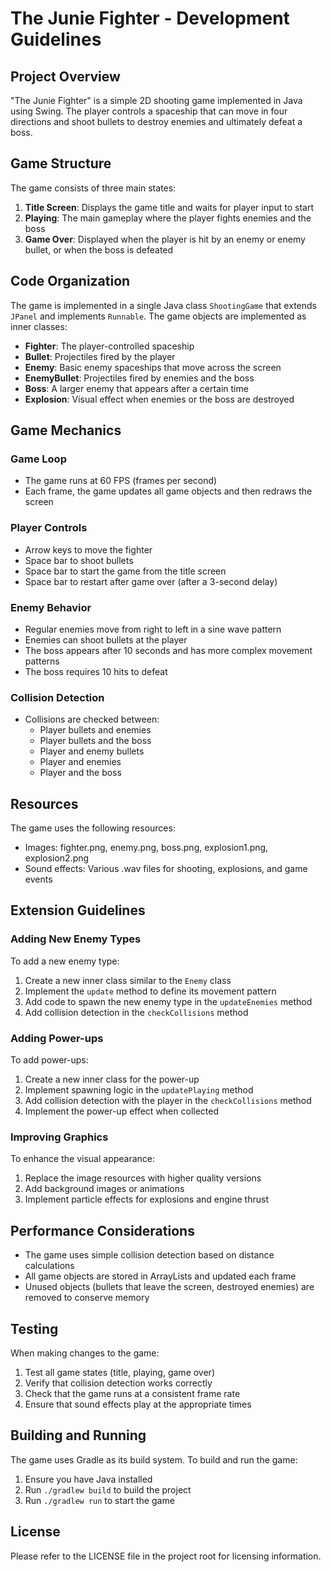 # The Junie Fighter - Development Guidelines

## Project Overview

"The Junie Fighter" is a simple 2D shooting game implemented in Java using Swing. The player controls a spaceship that can move in four directions and shoot bullets to destroy enemies and ultimately defeat a boss.

## Game Structure

The game consists of three main states:
1. **Title Screen**: Displays the game title and waits for player input to start
2. **Playing**: The main gameplay where the player fights enemies and the boss
3. **Game Over**: Displayed when the player is hit by an enemy or enemy bullet, or when the boss is defeated

## Code Organization

The game is implemented in a single Java class `ShootingGame` that extends `JPanel` and implements `Runnable`. The game objects are implemented as inner classes:

- **Fighter**: The player-controlled spaceship
- **Bullet**: Projectiles fired by the player
- **Enemy**: Basic enemy spaceships that move across the screen
- **EnemyBullet**: Projectiles fired by enemies and the boss
- **Boss**: A larger enemy that appears after a certain time
- **Explosion**: Visual effect when enemies or the boss are destroyed

## Game Mechanics

### Game Loop
- The game runs at 60 FPS (frames per second)
- Each frame, the game updates all game objects and then redraws the screen

### Player Controls
- Arrow keys to move the fighter
- Space bar to shoot bullets
- Space bar to start the game from the title screen
- Space bar to restart after game over (after a 3-second delay)

### Enemy Behavior
- Regular enemies move from right to left in a sine wave pattern
- Enemies can shoot bullets at the player
- The boss appears after 10 seconds and has more complex movement patterns
- The boss requires 10 hits to defeat

### Collision Detection
- Collisions are checked between:
  - Player bullets and enemies
  - Player bullets and the boss
  - Player and enemy bullets
  - Player and enemies
  - Player and the boss

## Resources

The game uses the following resources:
- Images: fighter.png, enemy.png, boss.png, explosion1.png, explosion2.png
- Sound effects: Various .wav files for shooting, explosions, and game events

## Extension Guidelines

### Adding New Enemy Types
To add a new enemy type:
1. Create a new inner class similar to the `Enemy` class
2. Implement the `update` method to define its movement pattern
3. Add code to spawn the new enemy type in the `updateEnemies` method
4. Add collision detection in the `checkCollisions` method

### Adding Power-ups
To add power-ups:
1. Create a new inner class for the power-up
2. Implement spawning logic in the `updatePlaying` method
3. Add collision detection with the player in the `checkCollisions` method
4. Implement the power-up effect when collected

### Improving Graphics
To enhance the visual appearance:
1. Replace the image resources with higher quality versions
2. Add background images or animations
3. Implement particle effects for explosions and engine thrust

## Performance Considerations

- The game uses simple collision detection based on distance calculations
- All game objects are stored in ArrayLists and updated each frame
- Unused objects (bullets that leave the screen, destroyed enemies) are removed to conserve memory

## Testing

When making changes to the game:
1. Test all game states (title, playing, game over)
2. Verify that collision detection works correctly
3. Check that the game runs at a consistent frame rate
4. Ensure that sound effects play at the appropriate times

## Building and Running

The game uses Gradle as its build system. To build and run the game:
1. Ensure you have Java installed
2. Run `./gradlew build` to build the project
3. Run `./gradlew run` to start the game

## License

Please refer to the LICENSE file in the project root for licensing information.